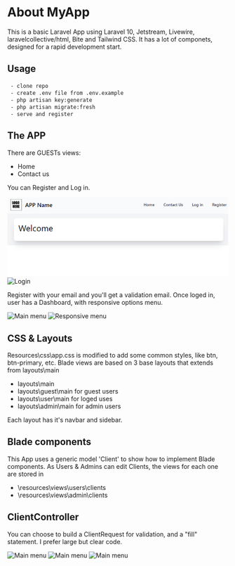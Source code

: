 #  About MyApp
This is a basic Laravel App using Laravel 10, Jetstream, Livewire, laravelcollective/html, Bite and Tailwind CSS.
It has a lot of componets, designed for a rapid development start.

##  Usage
```
 - clone repo
 - create .env file from .env.example
 - php artisan key:generate
 - php artisan migrate:fresh
 - serve and register
```

##  The APP

There are GUESTs views:
 - Home
 - Contact us
 
You can Register and Log in.

![Login](https://github.com/pablozagni/myapp/blob/master/resources/assets/markdown/img/img1.png?raw=true)
<img src="/assets/markdown/img/img1.png" alt="Login" />

Register with your email and you'll get a validation email.
Once loged in, user has a Dashboard, with responsive options menu.

<img src="/assets/markdown/img/img2.png" alt="Main menu" />

<img src="/assets/markdown/img/img6.png" alt="Responsive  menu" />

##  CSS & Layouts

Resources\css\app.css is modified to add some common styles, like btn, btn-primary, etc.
Blade views are based on 3 base layouts that extends from layouts\main
 - layouts\main
 - layouts\guest\main for guest users
 - layouts\user\main for loged uses
 - layouts\admin\main for admin users
 
Each layout has it's navbar and sidebar.

##  Blade components

This App uses a generic model 'Client' to show how to implement Blade components.
As Users & Admins can edit Clients, the views for each one are stored in
 - \resources\views\users\clients
 - \resources\views\admin\clients

##  ClientController

You can choose to build a ClientRequest for validation, and a "fill" statement. I prefer large but clear code.

<img src="/assets/markdown/img/img3.png" alt="Main menu" />
<img src="/assets/markdown/img/img4.png" alt="Main menu" />
<img src="/assets/markdown/img/img5.png" alt="Main menu" />
